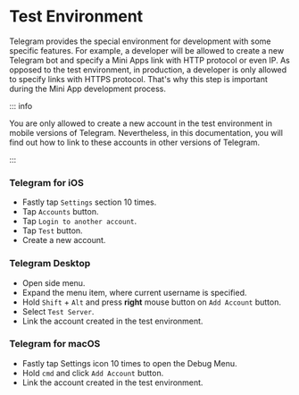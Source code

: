 # Test Environment

Telegram provides the special environment for development with some specific features. For example,
a developer will be allowed to create a new Telegram bot and specify a Mini Apps link with HTTP
protocol or even IP. As opposed to the test environment, in production, a developer is only allowed
to specify links with HTTPS protocol. That's why this step is important during the Mini App
development process.

::: info

You are only allowed to create a new account in the test environment in mobile versions of Telegram.
Nevertheless, in this documentation, you will find out how to link to these accounts in other
versions of Telegram.

:::

### Telegram for iOS

- Fastly tap `Settings` section 10 times.
- Tap `Accounts` button.
- Tap `Login to another account`.
- Tap `Test` button.
- Create a new account.

### Telegram Desktop

- Open side menu.
- Expand the menu item, where current username is specified.
- Hold `Shift` + `Alt` and press **right** mouse button on `Add Account` button.
- Select `Test Server`.
- Link the account created in the test environment.

### Telegram for macOS

- Fastly tap Settings icon 10 times to open the Debug Menu.
- Hold `cmd` and click `Add Account` button.
- Link the account created in the test environment.
